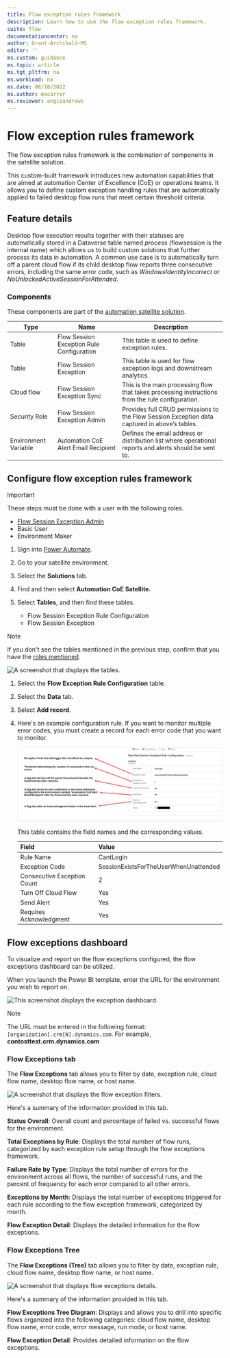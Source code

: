 ```yaml
---
title: Flow exception rules framework
description: Learn how to use the flow exception rules framework.
suite: flow
documentationcenter: na
author: Grant-Archibald-MS
editor: ''
ms.custom: guidance
ms.topic: article
ms.tgt_pltfrm: na
ms.workload: na
ms.date: 08/18/2022
ms.author: macarrer
ms.reviewer: angieandrews
---
```


# Flow exception rules framework

The flow exception rules framework is the combination of components in the satellite solution.

This custom-built framework introduces new automation capabilities that are aimed at automation Center of Excellence (CoE) or operations teams. It allows you to define custom exception handling rules that are automatically applied to failed desktop flow runs that meet certain threshold criteria.

## Feature details

Desktop flow execution results together with their statuses are automatically stored in a Dataverse table named *process* (flowsession is the internal name) which allows us to build custom solutions that further process its data in automation. A common use case is to automatically turn off a parent cloud flow if its child desktop flow reports three consecutive errors, including the same error code, such as *WindowsIdentityIncorrect* or *NoUnlockedActiveSessionForAttended*.

### Components

These components are part of the [automation satellite solution](setup/satellite.md).

Type|Name|Description
----|----|-----
Table|Flow Session Exception Rule Configuration|This table is used to define exception rules.
Table|Flow Session Exception|This table is used for flow exception logs and downstream analytics.
Cloud flow|Flow Session Exception Sync|This is the main processing flow that takes processing instructions from the rule configuration.
Security Role| Flow Session Exception Admin|Provides full CRUD permissions to the Flow Session Exception data captured in above’s tables.
Environment Variable|Automation CoE Alert Email Recipient|Defines the email address or distribution list where operational reports and alerts should be sent to.

## Configure flow exception rules framework

>[!IMPORTANT]
>These steps must be done with a user with the following roles.

- [Flow Session Exception Admin](setup/security.md#flow-session-exception-admin)
- Basic User
- Environment Maker

1. Sign into [Power Automate](https://make.powerautomate.com).
1. Go to your satellite environment.
1. Select the **Solutions** tab.
1. Find and then select **Automation CoE Satellite.**
1. Select **Tables**, and then find these tables.

    - Flow Session Exception Rule Configuration
    - Flow Session Exception

>[!NOTE]
>If you don't see the tables mentioned in the previous step, confirm that you have the [roles mentioned](#flow-exception-rules-framework).

![A screenshot that displays the tables.](media/tables.png "A screenshot that displays the tables.")

1. Select the **Flow Exception Rule Configuration** table.
1. Select the **Data** tab.
1. Select **Add record**.

1. Here's an example configuration rule. If you want to monitor multiple error codes, you must create a record for each error code that you want to monitor.

   ![A screenshot that displays the exception rule configuration.](media/exception-rule.png "A screenshot that displays the exception rule configuration.")

    This table contains the field names and the corresponding values.

    | **Field**                   | **Value**                             |
    |-----------------------------|---------------------------------------|
    | Rule Name                   | CantLogin                             |
    | Exception Code              | SessionExistsForTheUserWhenUnattended |
    | Consecutive Exception Count | 2                                     |
    | Turn Off Cloud Flow         | Yes                                   |
    | Send Alert                  | Yes                                   |
    | Requires Acknowledgment     | Yes                                   |

## Flow exceptions dashboard

To visualize and report on the flow exceptions configured, the flow exceptions dashboard can be utilized.

When you launch the Power BI template, enter the URL for the environment you wish to report on.

![This screenshot displays the exception dashboard.](media/exception-dash.png "This screenshot displays the exception dashboard.")

>[!NOTE]
>The URL must be entered in the following format: `[organization].crm[N].dynamics.com`. For example, **contosttest.crm.dynamics.com**

### Flow Exceptions tab

The **Flow Exceptions** tab allows you to filter by date, exception rule, cloud flow name, desktop flow name, or host name.

![A screenshot that displays the flow exception filters.](media/exception-filter.png "A screenshot that displays the flow exception filters.")

Here's a summary of the information provided in this tab.

**Status Overall**: Overall count and percentage of failed vs. successful flows for the environment.

**Total Exceptions by Rule**: Displays the total number of flow runs, categorized by each exception rule setup through the flow exceptions framework.

**Failure Rate by Type**: Displays the total number of errors for the environment across all flows, the number of successful runs, and the percent of frequency for each error compared to all other errors.

**Exceptions by Month**: Displays the total number of exceptions triggered for each rule according to the flow exception framework, categorized by month.

**Flow Exception Detail**: Displays the detailed information for the flow exceptions.

### Flow Exceptions Tree

The **Flow Exceptions (Tree)** tab allows you to filter by date, exception rule, cloud flow name, desktop flow name, or host name.

![A screenshot that displays flow exceptions details.](media/exception-details.png "A screenshot that displays flow exceptions details.")

Here's a summary of the information provided in this tab.

**Flow Exceptions Tree Diagram**: Displays and allows you to drill into specific flows organized into the following categories: cloud flow name, desktop flow name, error code, error message, run mode, or host name.

**Flow Exception Detail**: Provides detailed information on the flow exceptions.

